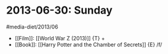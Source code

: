 #  2013-06-30: Sunday
#media-diet/2013/06

* [[Film]]: [[World War Z (2013)]] {T} +
* [[Book]]: [[Harry Potter and the Chamber of Secrets]] {E} /f/
